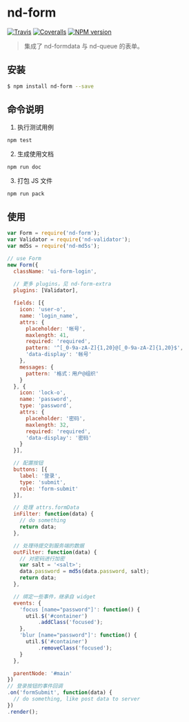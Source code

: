 # nd-form

[![Travis](https://img.shields.io/travis/ndfront/nd-form.svg?style=flat-square)](https://github.com/ndfront/nd-form)
[![Coveralls](https://img.shields.io/coveralls/ndfront/nd-form.svg?style=flat-square)](https://github.com/ndfront/nd-form)
[![NPM version](https://img.shields.io/npm/v/nd-form.svg?style=flat-square)](https://npmjs.org/package/nd-form)

> 集成了 nd-formdata 与 nd-queue 的表单。

## 安装

```bash
$ npm install nd-form --save
```

## 命令说明

1. 执行测试用例

```shell
npm test 
```

2. 生成使用文档

```shell
npm run doc 
```

3. 打包 JS 文件

```shell
npm run pack 
```


## 使用

```js
var Form = require('nd-form');
var Validator = require('nd-validator');
var md5s = require('nd-md5s');

// use Form
new Form({
  className: 'ui-form-login',
  
  // 更多 plugins，见 nd-form-extra
  plugins: [Validator],

  fields: [{
    icon: 'user-o',
    name: 'login_name',
    attrs: {
      placeholder: '帐号',
      maxlength: 41,
      required: 'required',
      pattern: '^[_0-9a-zA-Z]{1,20}@[_0-9a-zA-Z]{1,20}$',
      'data-display': '帐号'
    },
    messages: {
      pattern: '格式：用户@组织'
    }
  }, {
    icon: 'lock-o',
    name: 'password',
    type: 'password',
    attrs: {
      placeholder: '密码',
      maxlength: 32,
      required: 'required',
      'data-display': '密码'
    }
  }],

  // 配置按钮
  buttons: [{
    label: '登录',
    type: 'submit',
    role: 'form-submit'
  }],

  // 处理 attrs.formData
  inFilter: function(data) {
    // do something
    return data;
  },

  // 处理待提交到服务端的数据
  outFilter: function(data) {
    // 对密码进行加密
    var salt = '<salt>';
    data.password = md5s(data.password, salt);
    return data;
  },

  // 绑定一些事件，继承自 widget
  events: {
    'focus [name="password"]': function() {
      util.$('#container')
          .addClass('focused');
    },
    'blur [name="password"]': function() {
      util.$('#container')
          .removeClass('focused');
    }
  },

  parentNode: '#main'
})
// 登录按钮的事件回调
.on('formSubmit', function(data) {
  // do something, like post data to server
})
.render();
```
